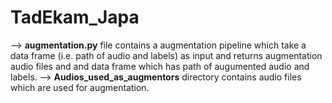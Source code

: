 # TadEkam_Japa
--> **augmentation.py** file contains a augmentation pipeline which take a data frame (i.e. path of audio and labels) as input and returns augmentation audio files and and data frame which has path of augumented audio and labels.
--> **Audios_used_as_augmentors** directory contains audio files which are used for augmentation.
